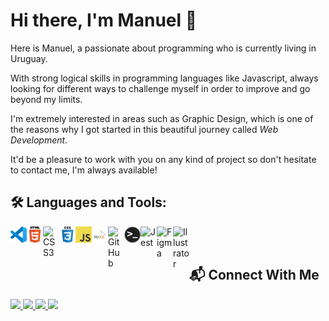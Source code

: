 # Hi there, I'm Manuel :wave:

Here is Manuel, a passionate about programming who is currently living in Uruguay.

With strong logical skills in programming languages like Javascript, always looking for different ways to challenge myself in order to improve and go beyond my limits.

I'm extremely interested in areas such as Graphic Design, which is one of the reasons why I got started in this beautiful journey called *Web Development*.

It'd be a pleasure to work with you on any kind of project so don't hesitate to contact me, I'm always available!

## :hammer_and_wrench: Languages and Tools:

[<img align="left" alt="Visual Studio Code" width="26px" src="https://raw.githubusercontent.com/github/explore/80688e429a7d4ef2fca1e82350fe8e3517d3494d/topics/visual-studio-code/visual-studio-code.png" />][website]
[<img align="left" alt="HTML5" width="26px" src="https://raw.githubusercontent.com/github/explore/80688e429a7d4ef2fca1e82350fe8e3517d3494d/topics/html/html.png" />][website]
[<img align="left" alt="CSS3" width="26px" src="https://user-images.githubusercontent.com/61896414/177214054-7ebe3e84-e89a-40d2-8828-e32e37654449.svg" />][website]
[<img align="left" alt="Sass" width="26px" src="https://raw.githubusercontent.com/github/explore/80688e429a7d4ef2fca1e82350fe8e3517d3494d/topics/css/css.png" />][website]
[<img align="left" alt="JavaScript" width="26px" src="https://raw.githubusercontent.com/github/explore/80688e429a7d4ef2fca1e82350fe8e3517d3494d/topics/javascript/javascript.png" />][website]
[<img align="left" alt="MySQL" width="26px" src="https://raw.githubusercontent.com/github/explore/80688e429a7d4ef2fca1e82350fe8e3517d3494d/topics/mysql/mysql.png" />][website]
[<img align="left" alt="GitHub" width="26px" src="https://upload.wikimedia.org/wikipedia/commons/thumb/3/3f/Git_icon.svg/1024px-Git_icon.svg.png" />][website]
[<img align="left" alt="Terminal" width="26px" src="https://raw.githubusercontent.com/github/explore/80688e429a7d4ef2fca1e82350fe8e3517d3494d/topics/terminal/terminal.png" />][website]
[<img align="left" alt="Jest" width="26px" src="https://user-images.githubusercontent.com/61896414/177214116-4c13b863-c4dd-4afb-897e-1c692e7f8ae3.svg" />][website]
[<img align="left" alt="Figma" width="26px" src="https://static.figma.com/app/icon/1/favicon.png" />][website]
[<img align="left" alt="Illustrator" width="26px" src="https://logodownload.org/wp-content/uploads/2017/04/adobe-Illustrator-logo-5.png" />][website]

<br/>
<br/>

## :mailbox_with_mail: Connect With Me

  <a href="https://www.linkedin.com/in/manuel-muniz/" target="_blank">
   <img src="https://img.shields.io/badge/LinkedIn-0077B5?style=for-the-badge&logo=linkedin&logoColor=white" target="_blank">
  </a> 
    
  <a href = "mailto:manuelmuniz.uy@gmail.com">
    <img src="https://img.shields.io/badge/Gmail-D14836?style=for-the-badge&logo=gmail&logoColor=white" target="_blank">
  </a>
  
  <a href="https://www.instagram.com/manuel_muniz03/?hl=es" target="_blank">
    <img src="https://img.shields.io/badge/Instagram-E4405F?style=for-the-badge&logo=instagram&logoColor=white" target="_blank">
  </a>

  <a href="https://github.com/Manu-Developer" target="_blank">
    <img src="https://img.shields.io/badge/GitHub-100000?style=for-the-badge&logo=github&logoColor=white" target="_blank">
  </a> 

[website]: https://manu-developer.github.io/Personal-Portfolio/
[Discord]: http://discordapp.com/users/288062852676190220
[instagram]: https://www.instagram.com/manuel_muniz03/?hl=es-la
[linkedin]: https://www.linkedin.com/in/manuel-muniz/
